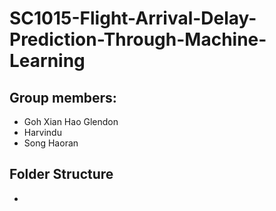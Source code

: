 # SC1015-Flight-Arrival-Delay-Prediction-Through-Machine-Learning

## Group members:
- Goh Xian Hao Glendon
- Harvindu
- Song Haoran

## Folder Structure
- 
